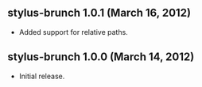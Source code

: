 ## stylus-brunch 1.0.1 (March 16, 2012)
* Added support for relative paths.

## stylus-brunch 1.0.0 (March 14, 2012)
* Initial release.
